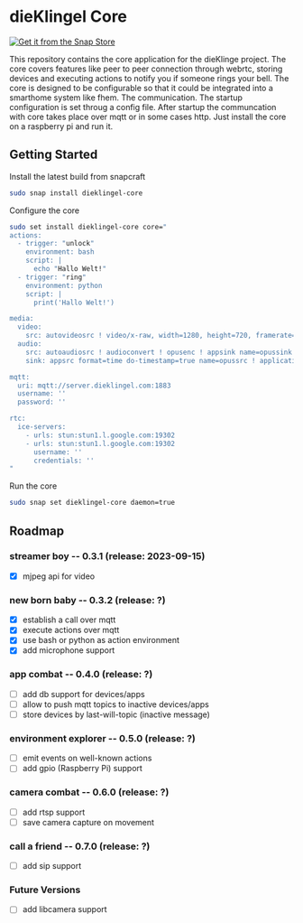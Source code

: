 # dieKlingel Core

[![Get it from the Snap Store](https://snapcraft.io/static/images/badges/en/snap-store-black.svg)](https://snapcraft.io/dieklingel-core)

This repository contains the core application for the dieKlinge project. The core covers features like peer to peer connection through webrtc, storing devices and executing actions to notify you if someone rings your bell. The core is designed to be configurable so that it could be integrated into a smarthome system like fhem. The communication. The startup configuration is set throug a config file. After startup the communcation with core takes place over mqtt or in some cases http. Just install the core on a raspberry pi and run it.

## Getting Started

Install the latest build from snapcraft

```bash
sudo snap install dieklingel-core
```

Configure the core

```bash
sudo set install dieklingel-core core="
actions:
  - trigger: "unlock"
    environment: bash
    script: |
      echo "Hallo Welt!"
  - trigger: "ring"
    environment: python
    script: |
      print('Hallo Welt!')

media:
  video:
    src: autovideosrc ! video/x-raw, width=1280, height=720, framerate=30/1 ! videoconvert ! x264enc tune=zerolatency bitrate=500 speed-preset=superfast ! appsink name=h264sink
  audio:
    src: autoaudiosrc ! audioconvert ! opusenc ! appsink name=opussink
    sink: appsrc format=time do-timestamp=true name=opussrc ! application/x-rtp, payload=127, encoding-name=OPUS ! rtpopusdepay ! decodebin ! autoaudiosink

mqtt:
  uri: mqtt://server.dieklingel.com:1883
  username: ''
  password: ''

rtc:
  ice-servers:
    - urls: stun:stun1.l.google.com:19302
    - urls: stun:stun1.l.google.com:19302
      username: ''
      credentials: ''
"
```

Run the core

```bash
sudo snap set dieklingel-core daemon=true
```

## Roadmap

### streamer boy -- 0.3.1 (release: 2023-09-15)

- [x] mjpeg api for video

### new born baby -- 0.3.2 (release: ?)

- [x] establish a call over mqtt
- [x] execute actions over mqtt
- [x] use bash or python as action environment
- [x] add microphone support

### app combat -- 0.4.0 (release: ?)

- [ ] add db support for devices/apps
- [ ] allow to push mqtt topics to inactive devices/apps
- [ ] store devices by last-will-topic (inactive message)

### environment explorer -- 0.5.0 (release: ?)

- [ ] emit events on well-known actions
- [ ] add gpio (Raspberry Pi) support

### camera combat -- 0.6.0 (release: ?)

- [ ] add rtsp support
- [ ] save camera capture on movement

### call a friend -- 0.7.0 (release: ?)

- [ ] add sip support

### Future Versions

- [ ] add libcamera support
